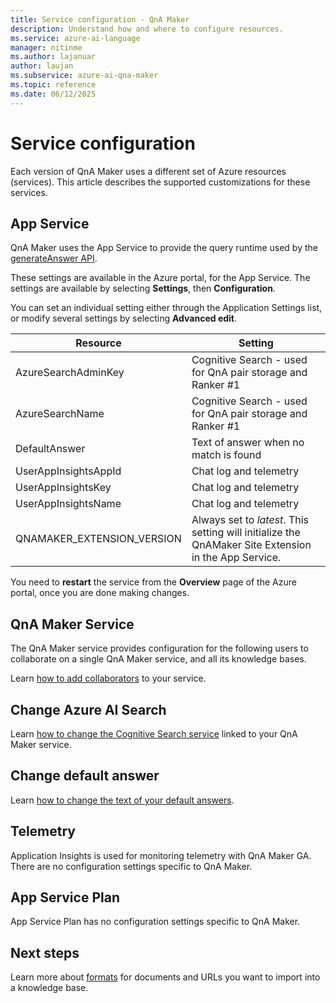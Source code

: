 ```yaml
---
title: Service configuration - QnA Maker
description: Understand how and where to configure resources.
ms.service: azure-ai-language
manager: nitinme
ms.author: lajanuar
author: laujan
ms.subservice: azure-ai-qna-maker
ms.topic: reference
ms.date: 06/12/2025
---
```


# Service configuration

Each version of QnA Maker uses a different set of Azure resources (services). This article describes the supported customizations for these services. 

## App Service

QnA Maker uses the App Service to provide the query runtime used by the [generateAnswer API](/rest/api/qnamaker/runtime/generate-answer).

These settings are available in the Azure portal, for the App Service. The settings are available by selecting **Settings**, then **Configuration**.

You can set an individual setting either through the Application Settings list, or modify several settings by selecting **Advanced edit**.

|Resource|Setting|
|--|--|
|AzureSearchAdminKey|Cognitive Search - used for QnA pair storage and Ranker #1|
|AzureSearchName|Cognitive Search - used for QnA pair storage and Ranker #1|
|DefaultAnswer|Text of answer when no match is found|
|UserAppInsightsAppId|Chat log and telemetry|
|UserAppInsightsKey|Chat log and telemetry|
|UserAppInsightsName|Chat log and telemetry|
|QNAMAKER_EXTENSION_VERSION|Always set to _latest_. This setting will initialize the QnAMaker Site Extension in the App Service.|

You need to **restart** the service from the **Overview** page of the Azure portal, once you are done making changes.

## QnA Maker Service

The QnA Maker service provides configuration for the following users to collaborate on a single QnA Maker service, and all its knowledge bases.

Learn [how to add collaborators](./index.yml) to your service.

## Change Azure AI Search

Learn [how to change the Cognitive Search service](./how-to/configure-QnA-Maker-resources.md#configure-qna-maker-to-use-different-cognitive-search-resource) linked to your QnA Maker service.

## Change default answer

Learn [how to change the text of your default answers](How-To/change-default-answer.md). 

## Telemetry

Application Insights is used for monitoring telemetry with QnA Maker GA. There are no configuration settings specific to QnA Maker.

## App Service Plan

App Service Plan has no configuration settings specific to QnA Maker.

## Next steps

Learn more about [formats](reference-document-format-guidelines.md) for documents and URLs you want to import into a knowledge base.
